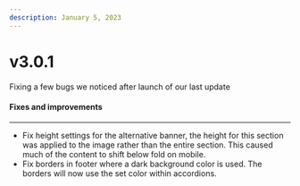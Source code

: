 ```yaml
---
description: January 5, 2023
---
```


# v3.0.1

Fixing a few bugs we noticed after launch of our last update

#### **Fixes and improvements**

***

* Fix height settings for the alternative banner, the height for this section was applied to the image rather than the entire section. This caused much of the content to shift below fold on mobile.
* Fix borders in footer where a dark background color is used. The borders will now use the set color within accordions.
